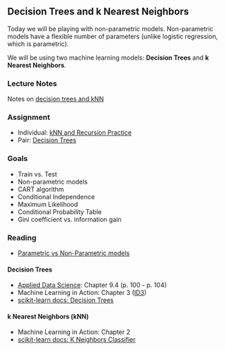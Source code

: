 ## Decision Trees and k Nearest Neighbors

Today we will be playing with non-parametric models. Non-parametric models have a flexible number of parameters (unlike logistic regression, which is parametric).

We will be using two machine learning models: **Decision Trees** and **k Nearest Neighbors**.


### Lecture Notes

Notes on [decision trees and kNN](lecture.md)

### Assignment

* Individual: [kNN and Recursion Practice](individual.md)
* Pair: [Decision Trees](pair.md)


### Goals

* Train vs. Test
* Non-parametric models
* CART algorithm
* Conditional Independence
* Maximum Likelihood
* Conditional Probability Table
* Gini coefficient vs. information gain 

### Reading

* [Parametric vs Non-Parametric models](http://www.statsblogs.com/2014/01/15/machine-learning-lesson-of-the-day-parametric-vs-non-parametric-models/)

#### Decision Trees

* [Applied Data Science](http://columbia-applied-data-science.github.io/appdatasci.pdf): Chapter 9.4 (p. 100 - p. 104)
* Machine Learning in Action: Chapter 3 ([ID3](http://en.wikipedia.org/wiki/ID3_algorithm))
* [scikit-learn docs: Decision Trees](http://scikit-learn.org/stable/modules/tree.html)

#### k Nearest Neighbors (kNN)
* Machine Learning in Action: Chapter 2
* [scikit-learn docs: K Neighbors Classifier](http://scikit-learn.org/stable/modules/generated/sklearn.neighbors.KNeighborsClassifier.html)


